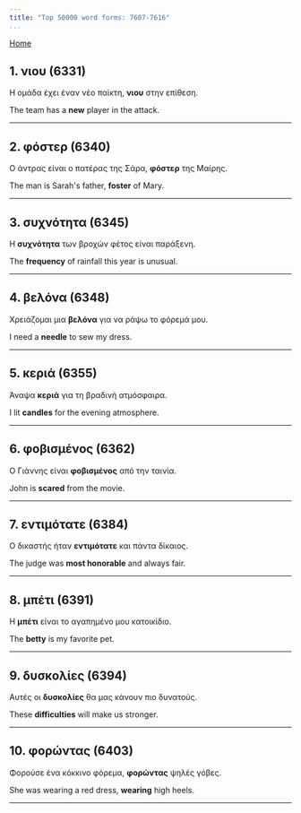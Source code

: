 ```yaml
---
title: "Top 50000 word forms: 7607-7616"
...
```


[Home](./) 

## 1. νιου (6331)

Η ομάδα έχει έναν νέο παίκτη, **νιου** στην επίθεση.

The team has a **new** player in the attack.

---

## 2. φόστερ (6340)

Ο άντρας είναι ο πατέρας της Σάρα, **φόστερ** της Μαίρης.  

The man is Sarah's father, **foster** of Mary.

---

## 3. συχνότητα (6345)

Η **συχνότητα** των βροχών φέτος είναι παράξενη.  

The **frequency** of rainfall this year is unusual.

---

## 4. βελόνα (6348)

Χρειάζομαι μια **βελόνα** για να ράψω το φόρεμά μου.  

I need a **needle** to sew my dress.

---

## 5. κεριά (6355)

Άναψα **κεριά** για τη βραδινή ατμόσφαιρα.  

I lit **candles** for the evening atmosphere.

---

## 6. φοβισμένος (6362)

Ο Γιάννης είναι **φοβισμένος** από την ταινία.

John is **scared** from the movie.

---

## 7. εντιμότατε (6384)

Ο δικαστής ήταν **εντιμότατε** και πάντα δίκαιος.  

The judge was **most honorable** and always fair.

---

## 8. μπέτι (6391)

Η **μπέτι** είναι το αγαπημένο μου κατοικίδιο.

The **betty** is my favorite pet.

---

## 9. δυσκολίες (6394)

Αυτές οι **δυσκολίες** θα μας κάνουν πιο δυνατούς.  

These **difficulties** will make us stronger.

---

## 10. φορώντας (6403)

Φορούσε ένα κόκκινο φόρεμα, **φορώντας** ψηλές γόβες.

She was wearing a red dress, **wearing** high heels.

---

